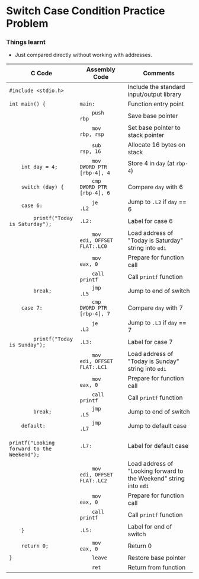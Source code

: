 # Switch Case Condition Practice Problem

### Things learnt 
  - Just compared directly without working with addresses.
    

| C Code | Assembly Code | Comments |
|--------|----------------|----------|
| `#include <stdio.h>` | | Include the standard input/output library |
| `int main() {` | `main:` | Function entry point |
| | `    push    rbp` | Save base pointer |
| | `    mov     rbp, rsp` | Set base pointer to stack pointer |
| | `    sub     rsp, 16` | Allocate 16 bytes on stack |
| `    int day = 4;` | `    mov     DWORD PTR [rbp-4], 4` | Store 4 in `day` (at `rbp-4`) |
| `    switch (day) {` | `    cmp     DWORD PTR [rbp-4], 6` | Compare `day` with 6 |
| `    case 6:` | `    je      .L2` | Jump to `.L2` if `day` == 6 |
| `        printf("Today is Saturday");` | `.L2:` | Label for case 6 |
| | `    mov     edi, OFFSET FLAT:.LC0` | Load address of "Today is Saturday" string into `edi` |
| | `    mov     eax, 0` | Prepare for function call |
| | `    call    printf` | Call `printf` function |
| `        break;` | `    jmp     .L5` | Jump to end of switch |
| `    case 7:` | `    cmp     DWORD PTR [rbp-4], 7` | Compare `day` with 7 |
| | `    je      .L3` | Jump to `.L3` if `day` == 7 |
| `        printf("Today is Sunday");` | `.L3:` | Label for case 7 |
| | `    mov     edi, OFFSET FLAT:.LC1` | Load address of "Today is Sunday" string into `edi` |
| | `    mov     eax, 0` | Prepare for function call |
| | `    call    printf` | Call `printf` function |
| `        break;` | `    jmp     .L5` | Jump to end of switch |
| `    default:` | `    jmp     .L7` | Jump to default case |
| `        printf("Looking forward to the Weekend");` | `.L7:` | Label for default case |
| | `    mov     edi, OFFSET FLAT:.LC2` | Load address of "Looking forward to the Weekend" string into `edi` |
| | `    mov     eax, 0` | Prepare for function call |
| | `    call    printf` | Call `printf` function |
| `    }` | `.L5:` | Label for end of switch |
| `    return 0;` | `    mov     eax, 0` | Return 0 |
| `}` | `    leave` | Restore base pointer |
| | `    ret` | Return from function |
